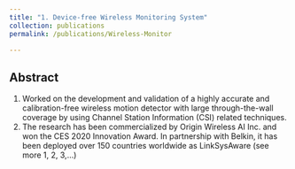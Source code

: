 ```yaml
---
title: "1. Device-free Wireless Monitoring System"
collection: publications
permalink: /publications/Wireless-Monitor

---
```


## Abstract
1. Worked on the development and validation of a highly accurate and calibration-free wireless motion detector with
large through-the-wall coverage by using Channel Station Information (CSI) related techniques.
2. The research has been commercialized by Origin Wireless AI Inc. and won the CES 2020 Innovation Award. In
partnership with Belkin, it has been deployed over 150 countries worldwide as LinkSysAware (see more 1, 2, 3,...)
